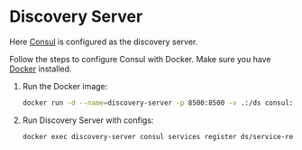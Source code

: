 # Discovery Server

Here [Consul](https://www.consul.io/) is configured as the discovery server.

Follow the steps to configure Consul with Docker. Make sure you have [Docker](https://www.docker.com/) installed.

1. Run the Docker image:
    ```bash
    docker run -d --name=discovery-server -p 8500:8500 -v .:/ds consul:1.15.4
    ```

2. Run Discovery Server with configs:
    ```bash
    docker exec discovery-server consul services register ds/service-registry.json
    ```
